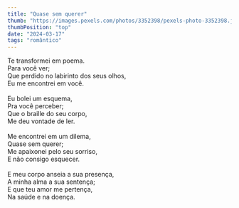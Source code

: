 ```yaml
---
title: "Quase sem querer"
thumb: "https://images.pexels.com/photos/3352398/pexels-photo-3352398.jpeg"
thumbPosition: "top"
date: "2024-03-17"
tags: "romântico"
---
```

Te transformei em poema.  
Para você ver;  
Que perdido no labirinto dos seus olhos,  
Eu me encontrei em você.  
<br />
Eu bolei um esquema,  
Pra você perceber;  
Que o braille do seu corpo,  
Me deu vontade de ler.  
<br />
Me encontrei em um dilema,  
Quase sem querer;  
Me apaixonei pelo seu sorriso,  
E não consigo esquecer.  
<br />
E meu corpo anseia a sua presença,  
A minha alma a sua sentença;  
E que teu amor me pertença,  
Na saúde e na doença.  